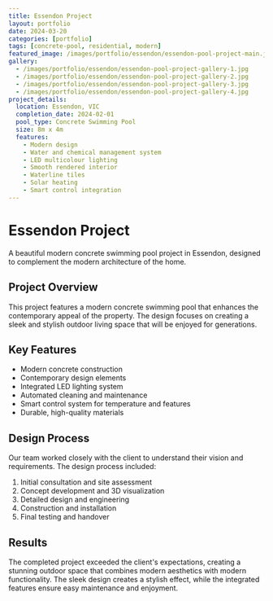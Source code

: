 ```yaml
---
title: Essendon Project
layout: portfolio
date: 2024-03-20
categories: [portfolio]
tags: [concrete-pool, residential, modern]
featured_image: /images/portfolio/essendon/essendon-pool-project-main.jpg
gallery:
  - /images/portfolio/essendon/essendon-pool-project-gallery-1.jpg
  - /images/portfolio/essendon/essendon-pool-project-gallery-2.jpg
  - /images/portfolio/essendon/essendon-pool-project-gallery-3.jpg
  - /images/portfolio/essendon/essendon-pool-project-gallery-4.jpg
project_details:
  location: Essendon, VIC
  completion_date: 2024-02-01
  pool_type: Concrete Swimming Pool
  size: 8m x 4m
  features:
    - Modern design
    - Water and chemical management system
    - LED multicolour lighting
    - Smooth rendered interior
    - Waterline tiles
    - Solar heating
    - Smart control integration
---
```


# Essendon Project

A beautiful modern concrete swimming pool project in Essendon, designed to complement the modern architecture of the home.

## Project Overview

This project features a modern concrete swimming pool that enhances the contemporary appeal of the property. The design focuses on creating a sleek and stylish outdoor living space that will be enjoyed for generations.

## Key Features

- Modern concrete construction
- Contemporary design elements
- Integrated LED lighting system
- Automated cleaning and maintenance
- Smart control system for temperature and features
- Durable, high-quality materials

## Design Process

Our team worked closely with the client to understand their vision and requirements. The design process included:

1. Initial consultation and site assessment
2. Concept development and 3D visualization
3. Detailed design and engineering
4. Construction and installation
5. Final testing and handover

## Results

The completed project exceeded the client's expectations, creating a stunning outdoor space that combines modern aesthetics with modern functionality. The sleek design creates a stylish effect, while the integrated features ensure easy maintenance and enjoyment.
